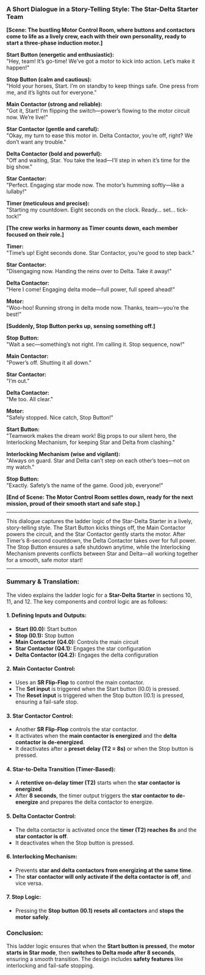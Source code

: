 
### A Short Dialogue in a Story-Telling Style: The Star-Delta Starter Team

**[Scene: The bustling Motor Control Room, where buttons and contactors come to life as a lively crew, each with their own personality, ready to start a three-phase induction motor.]**

**Start Button (energetic and enthusiastic):**  
"Hey, team! It’s go-time! We’ve got a motor to kick into action. Let’s make it happen!"

**Stop Button (calm and cautious):**  
"Hold your horses, Start. I’m on standby to keep things safe. One press from me, and it’s lights out for everyone."

**Main Contactor (strong and reliable):**  
"Got it, Start! I’m flipping the switch—power’s flowing to the motor circuit now. We’re live!"

**Star Contactor (gentle and careful):**  
"Okay, my turn to ease this motor in. Delta Contactor, you’re off, right? We don’t want any trouble."

**Delta Contactor (bold and powerful):**  
"Off and waiting, Star. You take the lead—I’ll step in when it’s time for the big show."

**Star Contactor:**  
"Perfect. Engaging star mode now. The motor’s humming softly—like a lullaby!"

**Timer (meticulous and precise):**  
"Starting my countdown. Eight seconds on the clock. Ready… set… tick-tock!"

**[The crew works in harmony as Timer counts down, each member focused on their role.]**

**Timer:**  
"Time’s up! Eight seconds done. Star Contactor, you’re good to step back."

**Star Contactor:**  
"Disengaging now. Handing the reins over to Delta. Take it away!"

**Delta Contactor:**  
"Here I come! Engaging delta mode—full power, full speed ahead!"

**Motor:**  
"Woo-hoo! Running strong in delta mode now. Thanks, team—you’re the best!"

**[Suddenly, Stop Button perks up, sensing something off.]**

**Stop Button:**  
"Wait a sec—something’s not right. I’m calling it. Stop sequence, now!"

**Main Contactor:**  
"Power’s off. Shutting it all down."

**Star Contactor:**  
"I’m out."

**Delta Contactor:**  
"Me too. All clear."

**Motor:**  
"Safely stopped. Nice catch, Stop Button!"

**Start Button:**  
"Teamwork makes the dream work! Big props to our silent hero, the Interlocking Mechanism, for keeping Star and Delta from clashing."

**Interlocking Mechanism (wise and vigilant):**  
"Always on guard. Star and Delta can’t step on each other’s toes—not on my watch."

**Stop Button:**  
"Exactly. Safety’s the name of the game. Good job, everyone!"

**[End of Scene: The Motor Control Room settles down, ready for the next mission, proud of their smooth start and safe stop.]**

---

This dialogue captures the ladder logic of the Star-Delta Starter in a lively, story-telling style. The Start Button kicks things off, the Main Contactor powers the circuit, and the Star Contactor gently starts the motor. After Timer’s 8-second countdown, the Delta Contactor takes over for full power. The Stop Button ensures a safe shutdown anytime, while the Interlocking Mechanism prevents conflicts between Star and Delta—all working together for a smooth, safe motor start!

---

### **Summary & Translation:**  
The video explains the ladder logic for a **Star-Delta Starter** in sections 10, 11, and 12. The key components and control logic are as follows:  

#### **1. Defining Inputs and Outputs:**  
- **Start (I0.0):** Start button  
- **Stop (I0.1):** Stop button  
- **Main Contactor (Q4.0):** Controls the main circuit  
- **Star Contactor (Q4.1):** Engages the star configuration  
- **Delta Contactor (Q4.2):** Engages the delta configuration  

#### **2. Main Contactor Control:**  
- Uses an **SR Flip-Flop** to control the main contactor.  
- The **Set input** is triggered when the Start button (I0.0) is pressed.  
- The **Reset input** is triggered when the Stop button (I0.1) is pressed, ensuring a fail-safe stop.  

#### **3. Star Contactor Control:**  
- Another **SR Flip-Flop** controls the star contactor.  
- It activates when the **main contactor is energized** and the **delta contactor is de-energized**.  
- It deactivates after a **preset delay (T2 = 8s)** or when the Stop button is pressed.  

#### **4. Star-to-Delta Transition (Timer-Based):**  
- A **retentive on-delay timer (T2)** starts when the **star contactor is energized**.  
- After **8 seconds**, the timer output triggers the **star contactor to de-energize** and prepares the delta contactor to energize.  

#### **5. Delta Contactor Control:**  
- The delta contactor is activated once the **timer (T2) reaches 8s** and the **star contactor is off**.  
- It deactivates when the Stop button is pressed.  

#### **6. Interlocking Mechanism:**  
- Prevents **star and delta contactors from energizing at the same time**.  
- The **star contactor will only activate if the delta contactor is off**, and vice versa.  

#### **7. Stop Logic:**  
- Pressing the **Stop button (I0.1) resets all contactors** and **stops the motor safely**.  

### **Conclusion:**  
This ladder logic ensures that when the **Start button is pressed**, the **motor starts in Star mode**, then **switches to Delta mode after 8 seconds**, ensuring a smooth transition. The design includes **safety features** like interlocking and fail-safe stopping.
